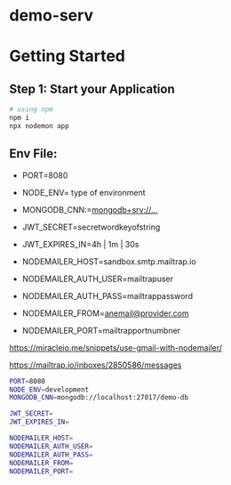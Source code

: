 # demo-serv

# Getting Started

## Step 1: Start your Application

```bash
# using npm
npm i
npx nodemon app
```

## Env File:

- PORT=8080
- NODE_ENV= type of environment
- MONGODB_CNN:=<mongodb+srv://...>

- JWT_SECRET=secretwordkeyofstring
- JWT_EXPIRES_IN=4h | 1m | 30s

- NODEMAILER_HOST=sandbox.smtp.mailtrap.io
- NODEMAILER_AUTH_USER=mailtrapuser
- NODEMAILER_AUTH_PASS=mailtrappassword
- NODEMAILER_FROM=anemail@provider.com
- NODEMAILER_PORT=mailtrapportnumbner

https://miracleio.me/snippets/use-gmail-with-nodemailer/

https://mailtrap.io/inboxes/2850586/messages

```bash
PORT=8080
NODE_ENV=development
MONGODB_CNN=mongodb://localhost:27017/demo-db

JWT_SECRET=
JWT_EXPIRES_IN=

NODEMAILER_HOST=
NODEMAILER_AUTH_USER=
NODEMAILER_AUTH_PASS=
NODEMAILER_FROM=
NODEMAILER_PORT=
```
